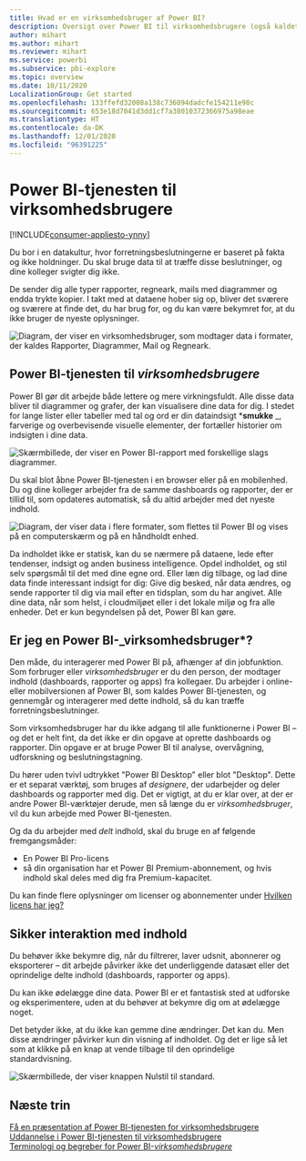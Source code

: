 ```yaml
---
title: Hvad er en virksomhedsbruger af Power BI?
description: Oversigt over Power BI til virksomhedsbrugere (også kaldet slutbrugere eller forretningsbrugere).
author: mihart
ms.author: mihart
ms.reviewer: mihart
ms.service: powerbi
ms.subservice: pbi-explore
ms.topic: overview
ms.date: 10/11/2020
LocalizationGroup: Get started
ms.openlocfilehash: 133ffefd32008a138c736094dadcfe154211e98c
ms.sourcegitcommit: 653e18d7041d3dd1cf7a38010372366975a98eae
ms.translationtype: HT
ms.contentlocale: da-DK
ms.lasthandoff: 12/01/2020
ms.locfileid: "96391225"
---
```

# <a name="the-power-bi-service-for-business-users"></a>Power BI-tjenesten til virksomhedsbrugere

[!INCLUDE[consumer-appliesto-ynny](../includes/consumer-appliesto-ynny.md)]

Du bor i en datakultur, hvor forretningsbeslutningerne er baseret på fakta og ikke holdninger. Du skal bruge data til at træffe disse beslutninger, og dine kolleger svigter dig ikke.     
 
De sender dig alle typer rapporter, regneark, mails med diagrammer og endda trykte kopier. I takt med at dataene hober sig op, bliver det sværere og sværere at finde det, du har brug for, og du kan være bekymret for, at du ikke bruger de nyeste oplysninger.  
 
![Diagram, der viser en virksomhedsbruger, som modtager data i formater, der kaldes Rapporter, Diagrammer, Mail og Regneark.](media/end-user-consumer/power-bi-consumer-pipes.png)

## <a name="the-power-bi-service-for-business-users"></a>Power BI-tjenesten til *virksomhedsbrugere*

Power BI gør dit arbejde både lettere og mere virkningsfuldt. Alle disse data bliver til diagrammer og grafer, der kan visualisere dine data for dig. I stedet for lange lister eller tabeller med tal og ord er din dataindsigt ***smukke** _, farverige og overbevisende visuelle elementer, der fortæller historier om indsigten i dine data. 

![Skærmbillede, der viser en Power BI-rapport med forskellige slags diagrammer.](media/end-user-consumer/power-bi-consumer-examples.png)
 
Du skal blot åbne Power BI-tjenesten i en browser eller på en mobilenhed. Du og dine kolleger arbejder fra de samme dashboards og rapporter, der er tillid til, som opdateres automatisk, så du altid arbejder med det nyeste indhold.   

![Diagram, der viser data i flere formater, som flettes til Power BI og vises på en computerskærm og på en håndholdt enhed.](media/end-user-consumer/power-bi-funnel.png)

Da indholdet ikke er statisk, kan du se nærmere på dataene, lede efter tendenser, indsigt og anden business intelligence. Opdel indholdet, og stil selv spørgsmål til det med dine egne ord. Eller læn dig tilbage, og lad dine data finde interessant indsigt for dig: Give dig besked, når data ændres, og sende rapporter til dig via mail efter en tidsplan, som du har angivet. Alle dine data, når som helst, i cloudmiljøet eller i det lokale miljø og fra alle enheder. Det er kun begyndelsen på det, Power BI kan gøre. 

## <a name="am-i-a-power-bi-_business-user"></a>Er jeg en Power BI-_virksomhedsbruger*?

Den måde, du interagerer med Power BI på, afhænger af din jobfunktion. Som forbruger eller *virksomhedsbruger* er du den person, der modtager indhold (dashboards, rapporter og apps) fra kollegaer. Du arbejder i online- eller mobilversionen af Power BI, som kaldes Power BI-tjenesten, og gennemgår og interagerer med dette indhold, så du kan træffe forretningsbeslutninger. 
   
Som virksomhedsbruger har du ikke adgang til alle funktionerne i Power BI – og det er helt fint, da det ikke er din opgave at oprette dashboards og rapporter. Din opgave er at bruge Power BI til analyse, overvågning, udforskning og beslutningstagning. 

Du hører uden tvivl udtrykket "Power BI Desktop" eller blot "Desktop". Dette er et separat værktøj, som bruges af *designere*, der udarbejder og deler dashboards og rapporter med dig.  Det er vigtigt, at du er klar over, at der er andre Power BI-værktøjer derude, men så længe du er *virksomhedsbruger*, vil du kun arbejde med Power BI-tjenesten. 

Og da du arbejder med *delt* indhold, skal du bruge en af følgende fremgangsmåder:
- En Power BI Pro-licens
- så din organisation har et Power BI Premium-abonnement, og hvis indhold skal deles med dig fra Premium-kapacitet. 

Du kan finde flere oplysninger om licenser og abonnementer under [Hvilken licens har jeg?](end-user-license.md)


## <a name="safely-interact-with-content"></a>Sikker interaktion med indhold 
Du behøver ikke bekymre dig, når du filtrerer, laver udsnit, abonnerer og eksporterer – dit arbejde påvirker ikke det underliggende datasæt eller det oprindelige delte indhold (dashboards, rapporter og apps).  

Du kan ikke ødelægge dine data.  Power BI er et fantastisk sted at udforske og eksperimentere, uden at du behøver at bekymre dig om at ødelægge noget.  
 
Det betyder ikke, at du ikke kan gemme dine ændringer. Det kan du. Men disse ændringer påvirker kun din visning af indholdet. Og det er lige så let som at klikke på en knap at vende tilbage til den oprindelige standardvisning.  

![Skærmbillede, der viser knappen Nulstil til standard.](media/end-user-consumer/power-bi-reset.png)


## <a name="next-steps"></a>Næste trin

[Få en præsentation af Power BI-tjenesten for virksomhedsbrugere](end-user-reading-view.md)    
[Uddannelse i Power BI-tjenesten til virksomhedsbrugere](/learn/paths/consume-data-with-power-bi/)    
[Terminologi og begreber for Power BI-*virksomhedsbrugere*](end-user-basic-concepts.md)